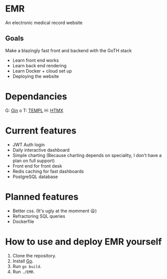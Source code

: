 # EMR

An electronic medical record website

## Goals

Make a blazingly fast front and backend with the GoTH stack
- Learn front end works
- Learn back end rendering
- Learn Docker + cloud set up
- Deploying the website

# Dependancies
G: [Gin](https://gin-gonic.com/)
o
T: [TEMPL](https://templ.guide/)
H: [HTMX](https://htmx.org/)

# Current features
- JWT Auth login
- Daily interactive dashboard
- Simple charting (Because charting depends on speciality, I don't have a plan on full support)
- Front end for front desk
- Redis caching for fast dashboards
- PostgreSQL database

# Planned features
- Better css. (It's ugly at the momment 😦)
- Refractoring SQL queries
- Dockerfile

# How to use and deploy EMR yourself
1. Clone the repository.
2. Install [Go](https://go.dev/doc/install).
3. Run `go build`.
4. Run `./EMR`.

